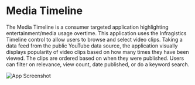 ﻿# Media Timeline

The Media Timeline is a consumer targeted application highlighting entertainment/media usage overtime.  This application uses the Infragistics Timeline control to allow users to browse and select video clips.  Taking a data feed from the public YouTube data source, the application visually displays popularity of video clips based on how many times they have been viewed.  The clips are ordered based on when they were published.  Users can filter on relevance, view count, date published, or do a keyword search.

![App Screenshot](Screenshots/media-timeline.PNG)
